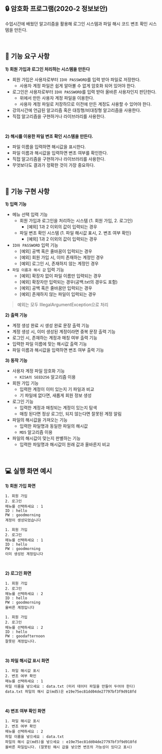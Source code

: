 ## 🔒 암호화 프로그램(2020-2 정보보안)
수업시간에 배웠던 알고리즘을 활용해 로그인 시스템과 파일 해시 코드 변조 확인 시스템을 만든다.

<br>

## 🔑 기능 요구 사항
**1) 회원 가입과 로그인 처리하는 시스템을 만든다**
- 회원 가입은 사용자로부터 `ID와 PASSWORD`를 입력 받아 파일로 저장한다.
    - 사용자 계정 파일은 쉽게 알아볼 수 없게 암호화 되어 있어야 한다.
- 로그인은 사용자로부터 `ID와 PASSWORD`를 입력 받아 올바른 사용자인지 판단한다.
    - 위에서 만든 사용자 계정 파일을 이용한다.
    - 사용자 계정 파일로 저장하므로 이전에 만든 계정도 사용할 수 있어야 한다.
- 강의시간에 언급된 알고리즘 혹은 대칭형/비대칭형 알고리즘을 사용한다.
- 직접 알고리즘을 구현하거나 라이브러리를 사용한다.

<br>

**2) 해시를 이용한 파일 변조 확인 시스템을 만든다.**
- 파일 이름을 입력하면 해시값을 표시한다.
- 파일 이름과 해시값을 입력하면 변조 여부를 확인한다.
- 직접 알고리즘을 구현하거나 라이브러리를 사용한다.
- 무엇보다도 결과가 정확한 것이 가장 중요하다.

<br>

## 📃 기능 구현 사항
**1) 입력 기능**
- 메뉴 선택 입력 기능
    - 회원 가입과 로그인을 처리하는 시스템 (1. 회원 가입, 2. 로그인)
        - [예외] 1과 2 이외의 값이 입력되는 경우
    - 파일 변조 확인 시스템 (1. 파일 해시값 표시, 2. 변조 여부 확인)
        - [예외] 1과 2 이외의 값이 입력되는 경우
- `ID와 PASSWORD` 입력 기능
    - [예외] 공백 혹은 줄바꿈이 입력되는 경우
    - [예외] 회원 가입 시, 이미 존재하는 계정인 경우
    - [예외] 로그인 시, 존재하지 않는 계정인 경우
- `파일 이름과 해시 값` 입력 기능
    - [예외] 확장자 없이 파일 이름만 입력되는 경우
    - [예외] 확장자만 입력되는 경우(공백.txt의 경우도 포함)
    - [예외] 공백 혹은 줄바꿈만 입력되는 경우
    - [예외] 존재하지 않는 파일이 입력되는 경우
    
> 예외는 모두 IllegalArgumentException으로 처리

**2) 출력 기능**
- 계정 생성 완료 시 생성 완료 문장 출력 기능
- 계정 생성 시, 이미 생성된 계정이라면 중복 문장 출력 기능
- 로그인 시, 존재하는 계정과 매칭 여부 출력 기능
- 입력한 파일 이름에 맞는 해시값 출력 기능
- 파일 이름과 해시값을 입력하면 변조 여부 출력 기능

**3) 동작 기능**
- 사용자 계정 파일 암호화 기능
    - `KISA의 SEED256` 알고리즘 이용
- 회원 가입 기능
    - 입력한 계정이 이미 있는지 기 파일과 비교
    - 기 파일에 없다면, 새롭게 회원 정보 생성
- 로그인 기능
    - 입력한 계정과 매칭되는 계정이 있는지 탐색
    - 매칭 된다면 정상 로그인, 되지 않는다면 잘못된 계정 알림
- 파일의 해시값을 가져오는 기능
    - 입력한 파일명과 동일한 파일의 해시값
    - `MD5` 알고리즘 이용
- 파일의 해시값이 맞는지 판별하는 기능
    - 입력한 파일명과 해시값이 원래 값과 올바른지 비교

<br>

## 💻 실행 화면 예시
**1) 회원 가입 화면**

```
1. 회원 가입
2. 로그인
메뉴를 선택하세요 : 1
ID : hello
PW : goodmorning
계정이 생성되었습니다
```

```
1. 회원 가입
2. 로그인
메뉴를 선택하세요 : 1
ID : hello
PW : goodmorning
이미 생성된 계정입니다
```

<br>

**2) 로그인 화면**

```
1. 회원 가입
2. 로그인
메뉴를 선택하세요 : 2
ID : hello
PW : goodmorning
올바른 계정입니다
```

```
1. 회원 가입
2. 로그인
메뉴를 선택하세요 : 2
ID : hello
PW : goodafternoon
잘못된 계정입니다.
```

<br>

**3) 파일 해시값 표시 화면**

```
1. 파일 해시값 표시
2. 변조 여부 확인
메뉴를 선택하세요 : 1
파일 이름을 넣으세요 : data.txt (미리 데이터 파일을 만들어 두어야 한다)
data.txt 파일의 해시 값(md5)은 e19e75ec81dd04de27797bf3f9d918fd
```

<br>

**4) 변조 여부 확인 화면**

```
1. 파일 해시값 표시
2. 변조 여부 확인
메뉴를 선택하세요 : 2
파일 이름을 넣으세요 : data.txt
파일의 해시 값(md5)을 넣으세요 : e19e75ec81dd04de27797bf3f9d918fd
올바른 파일입니다. (잘못된 해시 값을 넣으면 변조의 가능성이 있다고 표시)
```